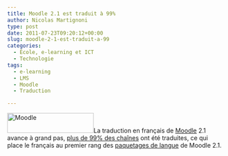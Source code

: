 ```yaml
---
title: Moodle 2.1 est traduit à 99%
author: Nicolas Martignoni
type: post
date: 2011-07-23T09:20:12+00:00
slug: moodle-2-1-est-traduit-a-99
categories:
  - École, e-learning et ICT
  - Technologie
tags:
  - e-learning
  - LMS
  - Moodle
  - Traduction

---
```

[<img class="alignright size-full wp-image-458" title="moodle-logo" src="https://blog.martignoni.net/wp-content/uploads/2010/04/moodle-logo.gif" alt="Moodle" width="200" height="46" />][1]La traduction en français de [Moodle][2] 2.1 avance à grand pas, [plus de 99% des chaînes][3] ont été traduites, ce qui place le français au premier rang des [paquetages de langue][4] de Moodle 2.1.

 [1]: https://blog.martignoni.net/wp-content/uploads/2010/04/moodle-logo.gif
 [2]: http://moodle.org/
 [3]: http://download.moodle.org/langpack/2.1/
 [4]: http://moodle.org/mod/glossary/showentry.php?courseid=20&eid=6689&displayformat=dictionary "Termes français de Moodle: Paquetage de langue"